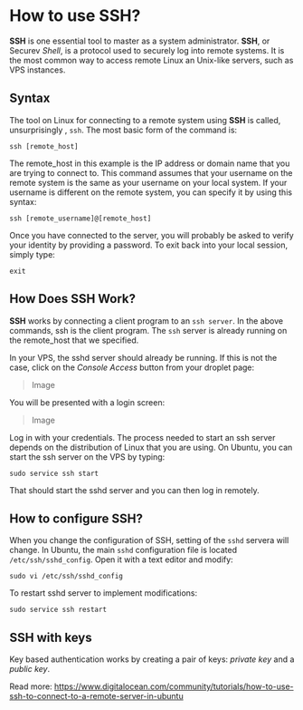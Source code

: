 # How to use SSH?

**SSH** is one essential tool to master as a system administrator. **SSH**, or Securev *Shell*, is a protocol used to securely log into remote systems. It is the most common way to access remote Linux an Unix-like servers, such as VPS instances.

## Syntax

The tool on Linux for connecting to a remote system using **SSH** is called, unsurprisingly , `ssh`. The most basic form of the command is:

    ssh [remote_host]

The remote_host in this example is the IP address or domain name that you are trying to connect to. This command assumes that your username on the remote system is the same as your username on your local system. If your username is different on the remote system, you can specify it by using this syntax:

    ssh [remote_username]@[remote_host]

Once you have connected to the server, you will probably be asked to verify your identity by providing a password. To exit back into your local session, simply type:

    exit

## How Does SSH Work?

**SSH** works by connecting a client program to an `ssh server`. In the above commands, ssh is the client program. The `ssh` server is already running on the remote_host that we specified.

In your VPS, the sshd server should already be running. If this is not the case, click on the *Console Access* button from your droplet page:

> Image

You will be presented with a login screen:

> Image

Log in with your credentials. The process needed to start an ssh server depends on the distribution of Linux that you are using. On Ubuntu, you can start the ssh server on the VPS by typing:

    sudo service ssh start

That should start the sshd server and you can then log in remotely.

## How to configure SSH?

When you change the configuration of SSH, setting of the `sshd` servera will change. In Ubuntu, the main `sshd` configuration file is located `/etc/ssh/sshd_config`. Open it with a text editor and modify:

    sudo vi /etc/ssh/sshd_config

To restart sshd server to implement modifications:

    sudo service ssh restart

## SSH with keys

Key based authentication works by creating a pair of keys: *private key* and a *public key*.

Read more: https://www.digitalocean.com/community/tutorials/how-to-use-ssh-to-connect-to-a-remote-server-in-ubuntu










